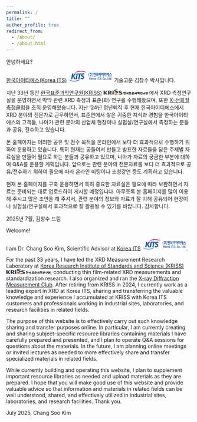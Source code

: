 ```yaml
---
permalink: /
title: ""
author_profile: true
redirect_from: 
  - /about/
  - /about.html
---
```

<div data-lang="ko" class="show">
  <p>안녕하세요?</p>
  <p><a href="http://koreaits.com/">한국아이티에스(Korea ITS)</a> <img src="images/kits_logo.png" alt="KITS" style="width:120px;height:auto;" /> 기술고문 김창수 박사입니다.</p>
  <p>지난 33년 동안 <a href="https://www.kriss.re.kr/">한국표준과학연구원(KRISS)</a> <img src="images/kriss_logo.jpg" alt="KRISS" style="width:120px;height:auto;"  /> 에서 XRD 측정연구실을 운영하면서 박막 관련 XRD 측정과 표준(화) 연구를 수행해왔으며, 또한 <a href="https://www.metclub.re.kr/diffraction.do">X-선회절 측정클럽</a>을 조직 운영해왔습니다. 지난 ‘24년 정년퇴직 후 현재 한국아이티에스에서 XRD 분야의 전문가로 근무하면서, 표준연에서 쌓은 귀중한 지식과 경험을 한국아이티에스의 고객들, 나아가 관련 분야의 산업체 현장이나 실험실/연구실에서 측정하는 분들과 공유, 전수하고 있습니다.</p>
  <p>본 홈페이지는 이러한 공유 및 전수 목적을 온라인에서 보다 더 효과적으로 수행하기 위하여 운용하고 있습니다. 특히 현재는 공들여서 만들고 발표한 자료들을 담은 주제별 자료실을 만들어 필요로 하는 분들과 공유하고 있으며, 나아가 자료의 궁금한 부분에 대하여 Q&A를 운용할 계획입니다. 앞으로는 관련 분야의 전문자료를 보다 더 효과적으로 공유/전수하기 위하여 필요에 따라 온라인 미팅이나 초청강연 등도 계획하고 있습니다.</p>
  <p>현재 본 홈페이지를 구축 운용하면서 특히 중요한 자료실은 필요에 따라 보완하면서 자료는 준비되는 대로 업로드하여 게시할 예정입니다. 아무쪼록 본 홈페이지를 많이 이용해 주시고 많은 조언을 해 주셔서, 관련 분야의 정보와 자료가 잘 이해 공유되어 현장이나 실험실/연구실에서 효과적으로 잘 활용될 수 있기를 바랍니다. 감사합니다.</p>

  <p>2025년 7월, 김창수 드림</p>  
  <p></p>
  <p></p>
  <p></p>
</div>

<div data-lang="en">
<p>Welcome!</p>
<p>I am Dr. Chang Soo Kim, Scientific Advisor at <a href="http://koreaits.com/">Korea ITS</a> <img src="images/kits_logo.png" alt="KITS" style="width:120px;height:auto;" />.</p>
<p>For the past 33 years, I have led the XRD Measurement Research Laboratory at <a href="https://www.kriss.re.kr/">Korea Research Institute of Standards and Science (KRISS)</a> <img src="images/kriss_logo.jpg" alt="KRISS" style="width:120px;height:auto;" />, conducting thin film-related XRD measurements and standardization research. I also organized and ran the <a href="https://www.metclub.re.kr/diffraction.do">X-ray Diffraction Measurement Club</a>. After retiring from KRISS in 2024, I currently work as a leading expert in XRD at Korea ITS, sharing and transferring the valuable knowledge and experience I accumulated at KRISS with Korea ITS customers and professionals working in industrial sites, laboratories, and research facilities in related fields.</p>
<p>The purpose of this website is to effectively carry out such knowledge sharing and transfer purposes online. In particular, I am currently creating and sharing subject-specific resource libraries containing materials I have carefully prepared and presented, and I plan to operate Q&A sessions for questions about the materials. In the future, I am planning online meetings or invited lectures as needed to more effectively share and transfer specialized materials in related fields.</p>
<p>While currently building and operating this website, I plan to supplement important resource libraries as needed and upload materials as they are prepared. I hope that you will make good use of this website and provide valuable advice so that information and materials in related fields can be well understood, shared, and effectively utilized in industrial sites, laboratories, and research facilities. Thank you.</p>
<p>July 2025, Chang Soo Kim</p>
</div>



<!-- <div>
<img src="images/kits_logo.png" alt="KITS" style="width:150px;height:auto;margin-right:50px;" />
<img src="images/kriss_logo.jpg" alt="KRISS" style="width:150px;height:auto;"  />
</div> -->

<!-- TEST
<div data-lang="ko" class="show">
  <p>🇰🇷 한국어 테스트</p>
</div>
<div data-lang="en">
  <p>🇺🇸 English test</p>
</div> -->



